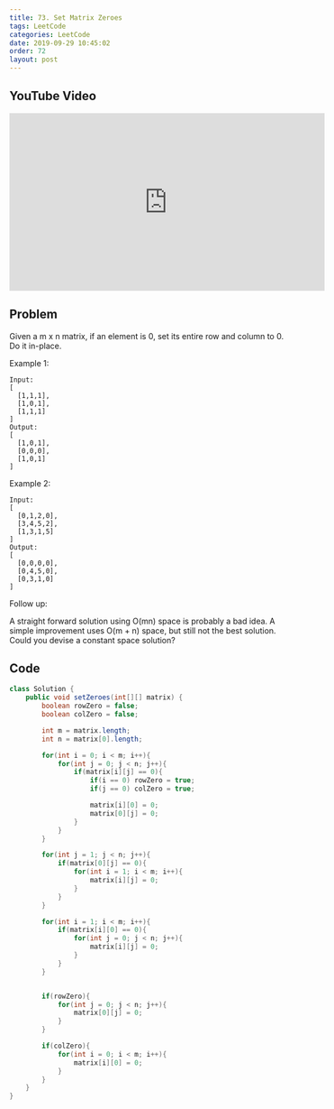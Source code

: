 ```yaml
---
title: 73. Set Matrix Zeroes
tags: LeetCode
categories: LeetCode
date: 2019-09-29 10:45:02
order: 72
layout: post
---
```


## YouTube Video

<iframe width="560" height="315" src="https://www.youtube.com/embed/5LU0pv0-ZtI" frameborder="0" allow="accelerometer; autoplay; encrypted-media; gyroscope; picture-in-picture" allowfullscreen></iframe>

## Problem

Given a m x n matrix, if an element is 0, set its entire row and column to 0. Do it in-place.

Example 1:

```
Input:
[
  [1,1,1],
  [1,0,1],
  [1,1,1]
]
Output:
[
  [1,0,1],
  [0,0,0],
  [1,0,1]
]
```

Example 2:

```
Input:
[
  [0,1,2,0],
  [3,4,5,2],
  [1,3,1,5]
]
Output:
[
  [0,0,0,0],
  [0,4,5,0],
  [0,3,1,0]
]
```

Follow up:

A straight forward solution using O(mn) space is probably a bad idea.
A simple improvement uses O(m + n) space, but still not the best solution.
Could you devise a constant space solution?

## Code

```java
class Solution {
    public void setZeroes(int[][] matrix) {
        boolean rowZero = false;
        boolean colZero = false;

        int m = matrix.length;
        int n = matrix[0].length;

        for(int i = 0; i < m; i++){
            for(int j = 0; j < n; j++){
                if(matrix[i][j] == 0){
                    if(i == 0) rowZero = true;
                    if(j == 0) colZero = true;

                    matrix[i][0] = 0;
                    matrix[0][j] = 0;
                }
            }
        }

        for(int j = 1; j < n; j++){
            if(matrix[0][j] == 0){
                for(int i = 1; i < m; i++){
                    matrix[i][j] = 0;
                }
            }
        }

        for(int i = 1; i < m; i++){
            if(matrix[i][0] == 0){
                for(int j = 0; j < n; j++){
                    matrix[i][j] = 0;
                }
            }
        }


        if(rowZero){
            for(int j = 0; j < n; j++){
                matrix[0][j] = 0;
            }
        }

        if(colZero){
            for(int i = 0; i < m; i++){
                matrix[i][0] = 0;
            }
        }
    }
}
```
